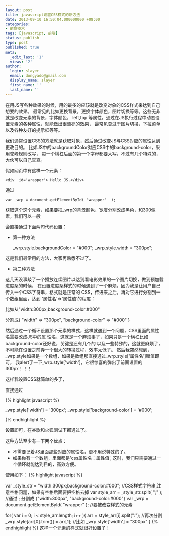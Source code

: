 ```yaml
---
layout: post
title: javascript设置CSS样式的新方法
date: 2013-09-10 16:50:04.000000000 +08:00
categories:
- 前端技术
tags: [javascript, 前端]
status: publish
type: post
published: true
meta:
  _edit_last: '1'
  views: '2'
author:
  login: slayer
  email: dongyado@gmail.com
  display_name: slayer
  first_name: ''
  last_name: ''
---
```


在用JS写各种效果的时候，用的最多的应该就是改变对象的CSS样式来达到自己想要的效果。 
最常见的比如更换背景，更换字体颜色，图片切换等等。这些无非就是改变元素的背景，字体颜色， 
left,top 等属性。通过在JS执行过程中动态设置元素的各种属性，就能做出很漂亮的效果， 
最常见莫过于图片切换，下拉菜单以及各种友好的提示框等等。 


我们通常设置CSS的方法就是获取对象，然后通过改变JS与CSS对应的属性达到更改目的。 
比如JS中的backgroundColor对应CSS中的background-color，采用驼峰规则改写， 
每一个横杠后面的第一个字母都要大写，不过有几个特殊的，大伙可以自己查查。 

假如网页中有这样一个元素： 

	<div  id='wrapper'> Hello JS.</div> 

通过  

	var _wrp = document.getElementById( "wrapper"  );


获取这个这个元素，如果要把_wrp的背景颜色，宽度分别改成黑色，和300像素，我们可以一般 

会直接通过下面两句代码设置： 

*   第一种方法

    _wrp.style.backgroundColor = "#000"; 
    _wrp.style.width = "300px"; 

这是我们最常用的方法，大家再熟悉不过了。 

*   第二种方法 

这几天没事敲了一个播放连续图片以达到看电影效果的一个图片切换，做到预加载进度条的时候， 
在设置进度条样式的时候遇到了一个麻烦，因为我是让用户自己传入一个CSS字符串，格式就是正常的 
CSS，传进来之后，再对它进行分割到一个数组里面，达到 '属性名'=>'属性值'的程度：

比如从"width:300px;background-color:#000"  

分割成{ "width" => "300px", "background-color" => "#000"  }

然后通过一个循环设置那个元素的样式，这样就遇到一个问题，CSS里面的属性名需要改成JS中的属 
性名，这就是一个麻烦事了，如果只是一个横杠比如background-color还好说，关键是还有几个的 
以及一些特殊的，这就更麻烦了，不可能在设置之前弄一个很大的转换过程，效率太低了。 
然后我突然想到，_wrp.style如果是一个数组，如果是数组那直接通过_wrp.style['属性名']赋值即可， 
我alert了一下_wrp.style['width']，它很惊喜的弹出了前面设置的300px！！！ 

这样我设置CSS就简单的多了， 

直接通过 

{% highlight javascript %}

_wrp.style['width'] = '300px';
_wrp.style['background-color'] = '#000'; 

{% endhighlight %}

设置即可，在谷歌和火狐测试下都通过了。 

这种方法至少有一下两个优点： 

*   不需要记着JS里面那些对应的属性名，更不用说特殊的了。 
*   如果你有一个数组，里面都是'css属性名：属性值', 这时，我们只需要通过一个循环就能达到目的，高效方便。 

使用如下：
	{% highlight javascript %}

var _style_str = "width:300px;background-color:#000"; //CSS样式字符串,注意空格问题，如果有空格后面要把空格去掉 
var style_arr =  _style_str.split( ";"  ); //通过 ; 分割成 {"width:300px", "background-color:#000"} 
var _wrp = document.getElementById( "wrapper"  ); //要被改变样式的元素 
 
for( var i = 0; i < style_arr.length; i++  ){ 
    arr = style_arr[i].split(":"); //再次分割 
    _wrp.style[arr[0].trim()] = arr[1]; //比如 _wrp.style['width'] = "300px" 
}
	{% endhighlight %}
这样一个元素的样式就很好设置了！
